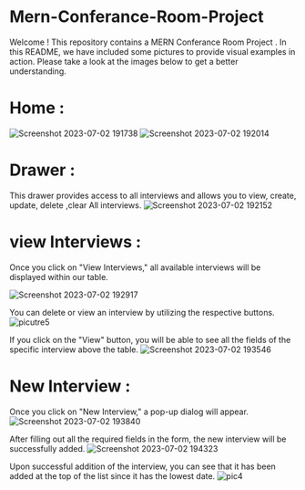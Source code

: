 # Mern-Conferance-Room-Project
Welcome ! 
This repository contains a  MERN Conferance Room Project . 
In this README, we have included some pictures to provide visual examples  in action. 
Please take a look at the images below to get a better understanding.

# Home :
![Screenshot 2023-07-02 191738](https://github.com/ramylahoud01/Mern-Conferance-Room-Project/assets/116891890/82eb830e-a95f-46f6-a2f0-1e0e87abdef8)
![Screenshot 2023-07-02 192014](https://github.com/ramylahoud01/Mern-Conferance-Room-Project/assets/116891890/4075033a-810d-4b93-aa88-be3a4eba7180)

# Drawer :
This drawer provides access to all interviews and allows you to view, create, update, delete ,clear All interviews.
![Screenshot 2023-07-02 192152](https://github.com/ramylahoud01/Mern-Conferance-Room-Project/assets/116891890/cbc24999-0e16-4050-aa9e-39ea3dd5e0bc)

# view Interviews :
Once you click on "View Interviews," all available interviews will be displayed within our table.

![Screenshot 2023-07-02 192917](https://github.com/ramylahoud01/Mern-Conferance-Room-Project/assets/116891890/9298fbc2-16ab-474a-9f61-50a0fefaf7d3)

You can delete or view an interview by utilizing the respective buttons.
![picutre5](https://github.com/ramylahoud01/Mern-Conferance-Room-Project/assets/116891890/31f872c7-74e9-4c4a-9bbb-db1e3582be29)


If you click on the "View" button, you will be able to see all the fields of the specific interview above the table.
![Screenshot 2023-07-02 193546](https://github.com/ramylahoud01/Mern-Conferance-Room-Project/assets/116891890/28f2805f-f70e-4a57-bb33-3cd4d8cfa144)

# New Interview :

Once you click on "New Interview," a pop-up dialog will appear.
![Screenshot 2023-07-02 193840](https://github.com/ramylahoud01/Mern-Conferance-Room-Project/assets/116891890/5d5e4b7e-fe03-4da5-aeb9-cf93488a0f8f)

After filling out all the required fields in the form, the new interview will be successfully added.
![Screenshot 2023-07-02 194323](https://github.com/ramylahoud01/Mern-Conferance-Room-Project/assets/116891890/163e1488-5046-4c4a-bcac-6c93fb49b317)

Upon successful addition of the interview, you can see that it has been added at the top of the list since it has the lowest date.
![pic4](https://github.com/ramylahoud01/Mern-Conferance-Room-Project/assets/116891890/f26002c9-5048-4661-b540-48d21e514b7e)

